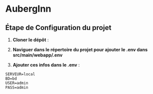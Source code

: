 # AubergInn

## Étape de Configuration du projet 
1. **Cloner le dépôt** :
   
2. **Naviguer dans le répertoire du projet pour ajouter le .env dans src/main/webapp/.env**

3. **Ajouter ces infos dans le .env** :
```
SERVEUR=local
BD=bd
USER=admin
PASS=admin
```
